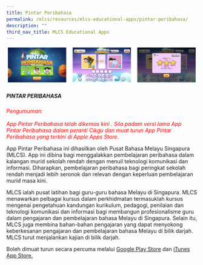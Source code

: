 ```yaml
---
title: Pintar Peribahasa
permalink: /mlcs/resources/mlcs-educational-apps/pintar-peribahasa/
description: ""
third_nav_title: MLCS Educational Apps
---
```

![Pintar Peribahasa](/images/Pintar%20Peribahasa.jpg)

##### PINTAR PERIBAHASA

<p style="color:red"><em>Pengumuman:<br><br>
App Pintar Peribahasa telah dikemas kini . Sila padam versi lama App Pintar Peribahasa dalam peranti Cikgu dan muat turun App Pintar  Peribahasa yang  terkini di Apple Apps Store.</em></p>

App Pintar Peribahasa ini dihasilkan oleh Pusat Bahasa Melayu Singapura (MLCS). App ini dibina bagi menggalakkan pembelajaran peribahasa dalam kalangan murid sekolah rendah dengan menuil teknologi komunikasi dan informasi. Diharapkan, pembelajaran peribahasa bagi peringkat sekolah rendah menjadi lebih seronok dan relevan dengan keperluan pembelajaran murid masa kini.

MLCS ialah pusat latihan bagi guru-guru bahasa Melayu di Singapura. MLCS menawarkan pelbagai kursus dalam perkhidmatan termasuklah kursus mengenai pengetahuan kandungan kurikulum, pedagogi, penilaian dan teknologi komunikasi dan informasi bagi membangun profesionalisme guru dalam pengajaran dan pembelajaran bahasa Melayu di Singapura. Selain itu, MLCS juga membina bahan-bahan pengajaran yang dapat menyokong keberkesanan pengajaran dan pembelajaran bahasa Melayu di bilik darjah. MLCS turut menjalankan kajian di bilik darjah.

Boleh dimuat turun secara percuma melalui [Google Play Store](https://play.google.com/store/apps/details?id=com.lanbitou.pintar) dan [iTunes App Store.](https://apps.apple.com/us/app/pintar-pb/id852777538)